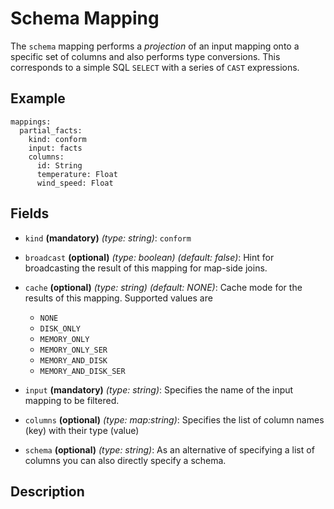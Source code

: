 
# Schema Mapping
The `schema` mapping performs a *projection* of an input mapping onto a specific set of columns
and also performs type conversions. This corresponds to a simple SQL `SELECT` with a series of
`CAST` expressions.

## Example
```
mappings:
  partial_facts:
    kind: conform
    input: facts
    columns:
      id: String
      temperature: Float
      wind_speed: Float
```

## Fields
* `kind` **(mandatory)** *(type: string)*: `conform`

* `broadcast` **(optional)** *(type: boolean)* *(default: false)*: 
Hint for broadcasting the result of this mapping for map-side joins.

* `cache` **(optional)** *(type: string)* *(default: NONE)*:
Cache mode for the results of this mapping. Supported values are
  * `NONE`
  * `DISK_ONLY`
  * `MEMORY_ONLY`
  * `MEMORY_ONLY_SER`
  * `MEMORY_AND_DISK`
  * `MEMORY_AND_DISK_SER`

* `input` **(mandatory)** *(type: string)*:
Specifies the name of the input mapping to be filtered.

* `columns` **(optional)** *(type: map:string)*:
Specifies the list of column names (key) with their type (value)

* `schema` **(optional)** *(type: string)*:
As an alternative of specifying a list of columns you can also directly specify a schema.


## Description

